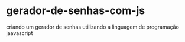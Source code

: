 # gerador-de-senhas-com-js
criando um gerador de senhas utilizando a linguagem de programação jaavascript
